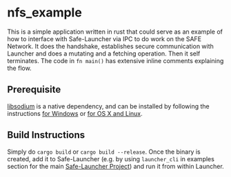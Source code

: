 # nfs_example

This is a simple application written in rust that could serve as an example of how to interface with Safe-Launcher via IPC to do work on the SAFE Network. It does the handshake, establishes secure communication with Launcher and does a mutating and a fetching operation. Then it self terminates. The code in `fn main()` has extensive inline comments explaining the flow.

## Prerequisite

[libsodium](https://github.com/jedisct1/libsodium) is a native dependency, and can be installed by following the instructions [for Windows](https://github.com/maidsafe/QA/blob/master/Documentation/Install%20libsodium%20for%20Windows.md) or [for OS X and Linux](https://github.com/maidsafe/QA/blob/master/Documentation/Install%20libsodium%20for%20OS%20X%20or%20Linux.md).

## Build Instructions

Simply do `cargo build` or `cargo build --release`. Once the binary is created, add it to Safe-Launcher (e.g. by using `launcher_cli` in examples section for the main [Safe-Launcher Project](https://github.com/maidsafe/safe_launcher)) and run it from within Launcher.
